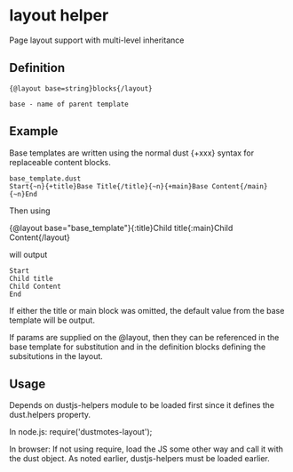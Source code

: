 # layout helper 

Page layout support with multi-level inheritance

## Definition

```
{@layout base=string}blocks{/layout}

base - name of parent template
```

## Example

Base templates are written using the normal dust {+xxx} syntax for replaceable content blocks.

```
base_template.dust
Start{~n}{+title}Base Title{/title}{~n}{+main}Base Content{/main}{~n}End
```
Then using

{@layout base="base_template"}{:title}Child title{:main}Child Content{/layout}

will output

```
Start
Child title
Child Content
End
```

If either the title or main block was omitted, the default value from the
base template will be output.

If params are supplied on the @layout, then they can be referenced in the base template for 
substitution and in the definition blocks defining the subsitutions in the layout.

## Usage
Depends on dustjs-helpers module to be loaded first since it defines
the dust.helpers property.

In node.js:
require('dustmotes-layout');

In browser:
If not using require, load the JS some other way and call it with the dust object. As noted earlier,
dustjs-helpers must be loaded earlier.

